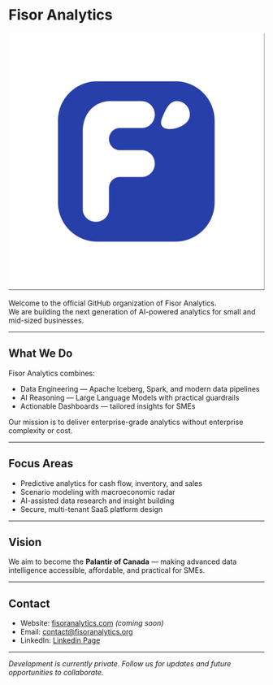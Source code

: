 # Fisor Analytics

![Organization Banner](../fisor-banner.jpg) <!-- Replace with your image path later -->

Welcome to the official GitHub organization of Fisor Analytics.  
We are building the next generation of AI-powered analytics for small and mid-sized businesses.

---

## What We Do
Fisor Analytics combines:
- Data Engineering — Apache Iceberg, Spark, and modern data pipelines
- AI Reasoning — Large Language Models with practical guardrails
- Actionable Dashboards — tailored insights for SMEs

Our mission is to deliver enterprise-grade analytics without enterprise complexity or cost.

---

## Focus Areas
- Predictive analytics for cash flow, inventory, and sales  
- Scenario modeling with macroeconomic radar  
- AI-assisted data research and insight building  
- Secure, multi-tenant SaaS platform design  

---

## Vision
We aim to become the **Palantir of Canada** — making advanced data intelligence accessible, affordable, and practical for SMEs.

---

## Contact
- Website: [fisoranalytics.com](https://fisoranalytics.org) *(coming soon)*  
- Email: contact@fisoranalytics.org  
- LinkedIn: [Linkedin Page](https://linkedin.com/company/fisor-analytics)  

---

*Development is currently private. Follow us for updates and future opportunities to collaborate.*
